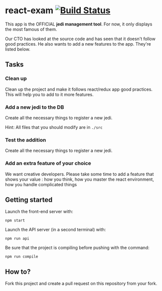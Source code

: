 # react-exam [![Build Status](https://travis-ci.org/FoodMeUp/react-exam.svg?branch=master)](https://travis-ci.org/FoodMeUp/react-exam)

This app is the OFFICIAL **jedi management tool**. For now, it only
displays the most famous of them.

Our CTO has looked at the source code and has seen that it doesn't follow
good practices.
He also wants to add a new features to the app. They're listed below.

## Tasks
### Clean up
Clean up the project and make it follows react/redux app good
practices. This will help you to add to it more features.

### Add a new jedi to the DB
Create all the necessary things to register a new jedi.

Hint: All files that you should modify are in `./src`

### Test the addition
Create all the necessary things to register a new jedi.

### Add an extra feature of your choice
We want creative developers.
Please take some time to add a feature that shows your value : how you think, how you master the react environment, how you handle complicated things

## Getting started
Launch the front-end server with:
```
npm start
```

Launch the API server (in a second terminal) with:
```
npm run api
```

Be sure that the project is compiling before pushing with the command:
```
npm run compile
```

## How to?
Fork this project and create a pull request on this repository from your fork.
